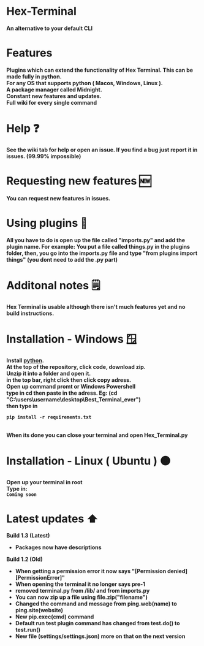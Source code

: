 
# Hex-Terminal 
<strong>
An alternative to your default CLI


# Features

Plugins which can extend the functionality of Hex Terminal. This can be made fully in python. </br>
For any OS that supports python ( Macos, Windows, Linux ).</br>
A package manager called Midnight.</br>
Constant new features and updates. </br>
Full wiki for every single command </br>

# Help ❓
See the wiki tab for help or open an issue.
If you find a bug just report it in issues. (99.99% impossible)

       
        
        
 # Requesting new features 🆕
 
 You can request new features in issues.
 
 # Using plugins 🔌
 All you have to do is open up the file called "imports.py" and add the plugin name. For example: You put a file called things.py in the plugins folder, then, you go into the imports.py file and type "from plugins import things" (you dont need to add the .py part)
 
        
# Additonal notes 🗒️
Hex Terminal is usable although there isn't much features yet and no build instructions.
        
        
        
        


# Installation - Windows 🪟


Install [python](https://www.python.org/ftp/python/3.11.0/python-3.11.0-amd64.exe). </br>
At the top of the repository, click code, download zip. </br>
Unzip it into a folder and open it. </br>
in the top bar, right click then click copy adress. </br>
Open up command promt or Windows Powershell </br>
type in cd then paste in the adress. Eg: (cd "C:\users\username\desktop\Best_Terminal_ever") </br>
then type in 

```pip install -r requirements.txt``` 

</br>
When its done you can close your terminal and open Hex_Terminal.py

# Installation - Linux ( Ubuntu ) 🟠

Open up your terminal in root </br>
Type in: </br>
`Coming soon`

# Latest updates ⬆️
Build 1.3 (Latest)
- Packages now have descriptions

Build 1.2 (Old)
- When getting a permission error it now says "[Permission denied] [PermissionError]"
- When opening the terminal it no longer says pre-1
- removed terminal.py from /lib/ and from imports.py
- You can now zip up a file using file.zip("filename")
- Changed the command and message from ping.web(name) to ping.site(website)
- New pip.exec(cmd) command
- Default run test plugin command has changed from test.do() to test.run()
- New file (settings/settings.json) more on that on the next version
</strong>


